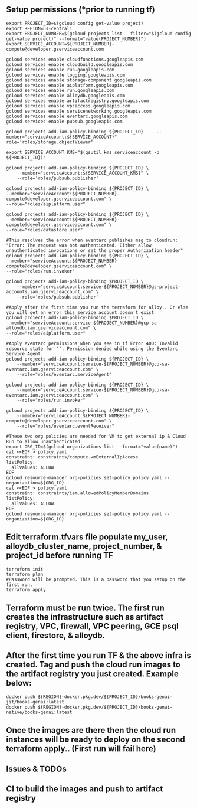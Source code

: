 ## Setup permissions (*prior to running tf)

```shell
export PROJECT_ID=$(gcloud config get-value project)
export REGION=us-central1
export PROJECT_NUMBER=$(gcloud projects list --filter="$(gcloud config get-value project)" --format="value(PROJECT_NUMBER)")
export SERVICE_ACCOUNT=${PROJECT_NUMBER}-compute@developer.gserviceaccount.com

gcloud services enable cloudfunctions.googleapis.com
gcloud services enable cloudbuild.googleapis.com
gcloud services enable run.googleapis.com
gcloud services enable logging.googleapis.com 
gcloud services enable storage-component.googleapis.com 
gcloud services enable aiplatform.googleapis.com
gcloud services enable run.googleapis.com 
gcloud services enable alloydb.googleapis.com 
gcloud services enable artifactregistry.googleapis.com
gcloud services enable vpcaccess.googleapis.com
gcloud services enable servicenetworking.googleapis.com
gcloud services enable eventarc.googleapis.com
gcloud services enable pubsub.googleapis.com

gcloud projects add-iam-policy-binding ${PROJECT_ID}     --member="serviceAccount:${SERVICE_ACCOUNT}"     --role='roles/storage.objectViewer'

export SERVICE_ACCOUNT_KMS="$(gsutil kms serviceaccount -p ${PROJECT_ID})"

gcloud projects add-iam-policy-binding ${PROJECT_ID} \
    --member="serviceAccount:${SERVICE_ACCOUNT_KMS}" \
    --role='roles/pubsub.publisher'

gcloud projects add-iam-policy-binding ${PROJECT_ID} \
--member="serviceAccount:${PROJECT_NUMBER}-compute@developer.gserviceaccount.com" \
--role="roles/aiplatform.user"

gcloud projects add-iam-policy-binding ${PROJECT_ID} \
--member="serviceAccount:${PROJECT_NUMBER}-compute@developer.gserviceaccount.com" \
--role="roles/datastore.user" 

#This resolves the error when eventarc publishes msg to cloudrun: "Error: The request was not authenticated. Either allow unauthenticated invocations or set the proper Authorization header"
gcloud projects add-iam-policy-binding ${PROJECT_ID} \
--member="serviceAccount:${PROJECT_NUMBER}-compute@developer.gserviceaccount.com" \
--role="roles/run.invoker"  

gcloud projects add-iam-policy-binding $PROJECT_ID \
    --member="serviceAccount:service-${PROJECT_NUMBER}@gs-project-accounts.iam.gserviceaccount.com" \
    --role='roles/pubsub.publisher' 

#Apply after the first time you run the terraform for alloy.. Or else you will get an error this service account doesn't exist
gcloud projects add-iam-policy-binding $PROJECT_ID \
--member="serviceAccount:service-${PROJECT_NUMBER}@gcp-sa-alloydb.iam.gserviceaccount.com" \
--role="roles/aiplatform.user"

#Apply eventarc permissions when you see in tf Error 400: Invalid resource state for "": Permission denied while using the Eventarc Service Agent. 
gcloud projects add-iam-policy-binding ${PROJECT_ID} \
    --member="serviceAccount:service-${PROJECT_NUMBER}@gcp-sa-eventarc.iam.gserviceaccount.com" \
    --role="roles/eventarc.serviceAgent"

gcloud projects add-iam-policy-binding ${PROJECT_ID} \
    --member="serviceAccount:service-${PROJECT_NUMBER}@gcp-sa-eventarc.iam.gserviceaccount.com" \
    --role="roles/run.invoker"

gcloud projects add-iam-policy-binding ${PROJECT_ID} \
    --member="serviceAccount:${PROJECT_NUMBER}-compute@developer.gserviceaccount.com" \
    --role="roles/eventarc.eventReceiver"

#These two org policies are needed for VM to get external ip & Cloud Run to allow unauthenticated
export ORG_ID=$(gcloud organizations list --format="value(name)")
cat <<EOF > policy.yaml
constraint: constraints/compute.vmExternalIpAccess
listPolicy:
  allValues: ALLOW
EOF
gcloud resource-manager org-policies set-policy policy.yaml --organization=${ORG_ID}
cat <<EOF > policy.yaml
constraint: constraints/iam.allowedPolicyMemberDomains
listPolicy:
  allValues: ALLOW
EOF
gcloud resource-manager org-policies set-policy policy.yaml --organization=${ORG_ID}
```
## Edit terraform.tfvars file populate my_user, alloydb_cluster_name, project_number, & project_id before running TF

```shell
terraform init 
terraform plan
#Password will be prompted. This is a password that you setup on the first run.
terraform apply
```

## Terraform must be run twice. The first run creates the infrastructure such as artifact registry, VPC, firewall, VPC peering, GCE psql client, firestore, & alloydb.
## After the first time you run TF & the above infra is created. Tag and push the cloud run images to the artifact registry you just created. Example below:
```shell
docker push ${REGION}-docker.pkg.dev/${PROJECT_ID}/books-genai-jit/books-genai:latest
docker push ${REGION}-docker.pkg.dev/${PROJECT_ID}/books-genai-native/books-genai:latest
```
## Once the images are there then the cloud run instances will be ready to deploy on the second terraform apply.. (First run will fail here)

## Issues & TODOs
## CI to build the images and push to artifact registry
